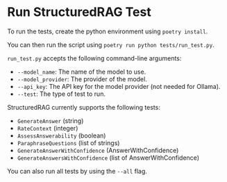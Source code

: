 # Run StructuredRAG Test

To run the tests, create the python environment using `poetry install`.

You can then run the script using `poetry run python tests/run_test.py`.

`run_test.py` accepts the following command-line arguments:

- `--model_name`: The name of the model to use.
- `--model_provider`: The provider of the model.
- `--api_key`: The API key for the model provider (not needed for Ollama).
- `--test`: The type of test to run.

StructuredRAG currently supports the following tests:

- `GenerateAnswer` (string)
- `RateContext` (integer)
- `AssessAnswerability` (boolean)
- `ParaphraseQuestions` (list of strings)
- `GenerateAnswerWithConfidence` (AnswerWithConfidence)
- `GenerateAnswersWithConfidence` (list of AnswerWithConfidence)

You can also run all tests by using the `--all` flag.